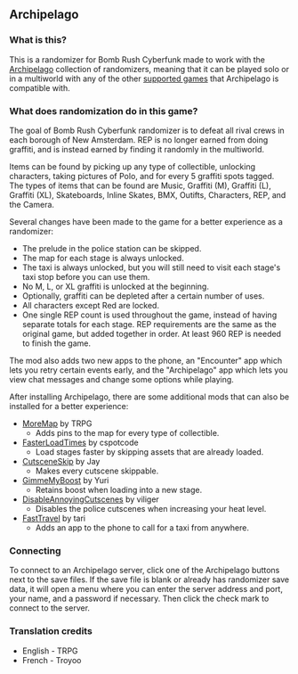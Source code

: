 ## Archipelago

### What is this?

This is a randomizer for Bomb Rush Cyberfunk made to work with the [Archipelago](http://archipelago.gg/) collection of randomizers, meaning that it can be played solo or in a multiworld with any of the other [supported games](http://archipelago.gg/games) that Archipelago is compatible with.

### What does randomization do in this game?

The goal of Bomb Rush Cyberfunk randomizer is to defeat all rival crews in each borough of New Amsterdam. REP is no longer earned from doing graffiti, and is instead earned by finding it randomly in the multiworld.

Items can be found by picking up any type of collectible, unlocking characters, taking pictures of Polo, and for every 5 graffiti spots tagged. The types of items that can be found are Music, Graffiti (M), Graffiti (L), Graffiti (XL), Skateboards, Inline Skates, BMX, Outifts, Characters, REP, and the Camera.

Several changes have been made to the game for a better experience as a randomizer:

- The prelude in the police station can be skipped.
- The map for each stage is always unlocked.
- The taxi is always unlocked, but you will still need to visit each stage's taxi stop before you can use them.
- No M, L, or XL graffiti is unlocked at the beginning.
- Optionally, graffiti can be depleted after a certain number of uses.
- All characters except Red are locked.
- One single REP count is used throughout the game, instead of having separate totals for each stage. REP requirements are the same as the original game, but added together in order. At least 960 REP is needed to finish the game.

The mod also adds two new apps to the phone, an "Encounter" app which lets you retry certain events early, and the "Archipelago" app which lets you view chat messages and change some options while playing.

After installing Archipelago, there are some additional mods that can also be installed for a better experience:

- [MoreMap](https://thunderstore.io/c/bomb-rush-cyberfunk/p/TRPG/MoreMap/) by TRPG
    - Adds pins to the map for every type of collectible.
- [FasterLoadTimes](https://thunderstore.io/c/bomb-rush-cyberfunk/p/cspotcode/FasterLoadTimes/) by cspotcode
    - Load stages faster by skipping assets that are already loaded.
- [CutsceneSkip](https://thunderstore.io/c/bomb-rush-cyberfunk/p/Jay/CutsceneSkip/) by Jay
    - Makes every cutscene skippable.
- [GimmeMyBoost](https://thunderstore.io/c/bomb-rush-cyberfunk/p/Yuri/GimmeMyBoost/) by Yuri
    - Retains boost when loading into a new stage.
- [DisableAnnoyingCutscenes](https://thunderstore.io/c/bomb-rush-cyberfunk/p/viliger/DisableAnnoyingCutscenes/) by viliger
    - Disables the police cutscenes when increasing your heat level.
- [FastTravel](https://thunderstore.io/c/bomb-rush-cyberfunk/p/tari/FastTravel/) by tari
    - Adds an app to the phone to call for a taxi from anywhere.

### Connecting

To connect to an Archipelago server, click one of the Archipelago buttons next to the save files. If the save file is blank or already has randomizer save data, it will open a menu where you can enter the server address and port, your name, and a password if necessary. Then click the check mark to connect to the server.

### Translation credits

- English - TRPG
- French - Troyoo